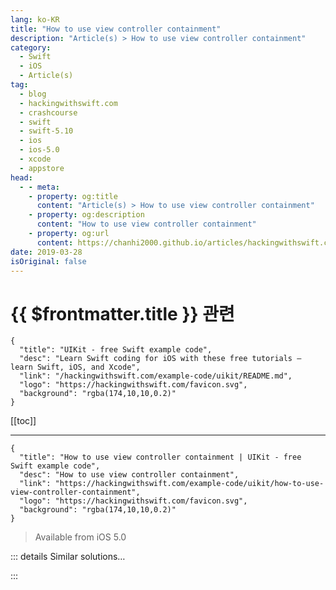 ```yaml
---
lang: ko-KR
title: "How to use view controller containment"
description: "Article(s) > How to use view controller containment"
category:
  - Swift
  - iOS
  - Article(s)
tag: 
  - blog
  - hackingwithswift.com
  - crashcourse
  - swift
  - swift-5.10
  - ios
  - ios-5.0
  - xcode
  - appstore
head:
  - - meta:
    - property: og:title
      content: "Article(s) > How to use view controller containment"
    - property: og:description
      content: "How to use view controller containment"
    - property: og:url
      content: https://chanhi2000.github.io/articles/hackingwithswift.com/example-code/uikit/how-to-use-view-controller-containment.html
date: 2019-03-28
isOriginal: false
---
```


# {{ $frontmatter.title }} 관련

```component VPCard
{
  "title": "UIKit - free Swift example code",
  "desc": "Learn Swift coding for iOS with these free tutorials – learn Swift, iOS, and Xcode",
  "link": "/hackingwithswift.com/example-code/uikit/README.md",
  "logo": "https://hackingwithswift.com/favicon.svg",
  "background": "rgba(174,10,10,0.2)"
}
```

[[toc]]

---

```component VPCard
{
  "title": "How to use view controller containment | UIKit - free Swift example code",
  "desc": "How to use view controller containment",
  "link": "https://hackingwithswift.com/example-code/uikit/how-to-use-view-controller-containment",
  "logo": "https://hackingwithswift.com/favicon.svg",
  "background": "rgba(174,10,10,0.2)"
}
```

> Available from iOS 5.0

<!-- TODO: 작성 -->

<!--
View controller containment allows you to embed one view controller inside another, which can simplify and organize your code. It takes four steps:

1. Call `addChild()` on your parent view controller, passing in your child.
2. Set the child’s frame to whatever you need, if you’re using frames.
3. Add the child’s view to your main view, along with any Auto Layout constraints.
4. Call `didMove(toParent:)` on the child, passing in your main view controller.

In Swift code it looks like this:

```swift
addChild(child)
child.view.frame = frame
view.addSubview(child.view)
child.didMove(toParent: self)
```

When you’re finished with it, the steps are conceptually similar but in reverse:

1. Call `willMove(toParent:)`, passing in `nil`.
2. Remove the child view from its parent.
3. Call `removeFromParent()` on the child.

In code, it’s just three lines:

```swift
willMove(toParent: nil)
view.removeFromSuperview()
removeFromParent()
```

Just for convenience you might want to consider adding a small, private extension to `UIViewController` to do these tasks for you – they do need to be run in a precise order, which is easily done incorrectly.

Something like this ought to do it:

```swift
@nonobjc extension UIViewController {
    func add(_ child: UIViewController, frame: CGRect? = nil) {
        addChild(child)

        if let frame = frame {
            child.view.frame = frame
        }

        view.addSubview(child.view)
        child.didMove(toParent: self)
    }

    func remove() {
        willMove(toParent: nil)
        view.removeFromSuperview()
        removeFromParent()
    }
}
```

That’s marked `@nonobjc` so it won’t conflict with any of Apple’s own code, now or in the future.
-->

::: details Similar solutions…

<!--
/quick-start/swiftui/swiftui-tips-and-tricks">SwiftUI tips and tricks 
/example-code/uikit/how-to-find-the-view-controller-responsible-for-a-view">How to find the view controller responsible for a view 
/quick-start/swiftui/whats-the-difference-between-observedobject-state-and-environmentobject">What’s the difference between @ObservedObject, @State, and @EnvironmentObject? 
/example-code/xcode/how-to-fix-the-error-view-controller-is-unreachable-because-it-has-no-entry-points-and-no-identifier-for-runtime-access">How to fix the error “View controller is unreachable because it has no entry points and no identifier for runtime access” 
/example-code/uikit/how-to-fix-the-error-failed-to-instantiate-the-default-view-controller-for-uimainstoryboardfile">How to fix the error “Failed to instantiate the default view controller for UIMainStoryboardFile”</a>
-->

:::


